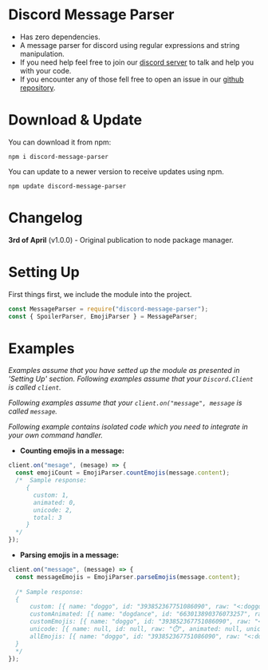 # Discord Message Parser
- Has zero dependencies.
- A message parser for discord using regular expressions and string manipulation.
- If you need help feel free to join our <a href="https://discord.gg/rk7cVyk">discord server</a> to talk and help you with your code.
- If you encounter any of those fell free to open an issue in our <a href="https://github.com/ModCord/message-parser/issues">github repository</a>.

# Download & Update
You can download it from npm:
```cli
npm i discord-message-parser
```
You can update to a newer version to receive updates using npm.
```cli
npm update discord-message-parser
```

# Changelog
**3rd of April** (v1.0.0) - Original publication to node package manager.

# Setting Up
First things first, we include the module into the project.
```js
const MessageParser = require("discord-message-parser");
const { SpoilerParser, EmojiParser } = MessageParser;
```

# Examples
*Examples assume that you have setted up the module as presented in 'Setting Up' section.*
*Following examples assume that your `Discord.Client` is called `client`.*

*Following examples assume that your `client.on("message", message` is called `message`.*

*Following example contains isolated code which you need to integrate in your own command handler.*
- **Counting emojis in a message:**
```js
client.on("mesage", (mesage) => {
  const emojiCount = EmojiParser.countEmojis(message.content);
  /*  Sample response: 
     {
       custom: 1,
       animated: 0,
       unicode: 2,
       total: 3
     }
  */
});
```

- **Parsing emojis in a message:**
```js
client.on("message", (message) => {
  const messageEmojis = EmojiParser.parseEmojis(message.content);
  
  /* Sample response:
  {
      custom: [{ name: "doggo", id: "393852367751086090", raw: "<:doggo:393852367751086090>", animated: false, unicode: false }],
      customAnimated: [{ name: "dogdance", id: "663013890376073257", raw: "<:dogdance:663013890376073257>", animated: true, unicode: false }],
      customEmojis: [{ name: "doggo", id: "393852367751086090", raw: "<:doggo:393852367751086090>", animated: false, unicode: false }, { name: "dogdance", id: "663013890376073257", raw: "<:dogdance:663013890376073257>", animated: true, unicode: false }],
      unicode: [{ name: null, id: null, raw: "⏱️", animated: null, unicode: true }, { name: null, id: null, raw: "☕", animated: null, unicode: true }],
      allEmojis: [{ name: "doggo", id: "393852367751086090", raw: "<:doggo:393852367751086090>", animated: false, unicode: false }, { name: "dogdance", id: "663013890376073257", raw: "<:dogdance:663013890376073257>", animated: true, unicode: false }, { name: null, id: null, raw: "⏱️", animated: null, unicode: true }, { name: null, id: null, raw: "☕", animated: null, unicode: true }]
  }
  */
});
